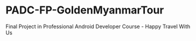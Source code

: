 # PADC-FP-GoldenMyanmarTour
Final Project in Professional Android Developer Course - Happy Travel With Us 
